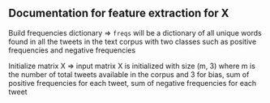 ## Documentation for feature extraction for X
Build frequencies dictionary => `freqs` will be a dictionary of all unique words found in all the tweets in the text corpus with two classes such as positive frequencies and negative frequencies

Initialize matrix X => input matrix X is initialized with size (m, 3) where m is the number of total tweets available in the corpus and 3 for bias, sum of positive frequencies for each tweet, sum of negative frequencies for each tweet

